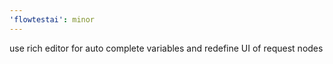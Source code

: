 ```yaml
---
'flowtestai': minor
---
```


use rich editor for auto complete variables and redefine UI of request nodes

